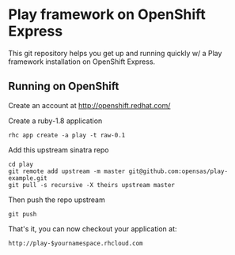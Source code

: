 Play framework on OpenShift Express
============================

This git repository helps you get up and running quickly w/ a Play framework installation
on OpenShift Express.


Running on OpenShift
----------------------------

Create an account at http://openshift.redhat.com/

Create a ruby-1.8 application

    rhc app create -a play -t raw-0.1

Add this upstream sinatra repo

    cd play
    git remote add upstream -m master git@github.com:opensas/play-example.git
    git pull -s recursive -X theirs upstream master
    
Then push the repo upstream

    git push

That's it, you can now checkout your application at:

    http://play-$yournamespace.rhcloud.com